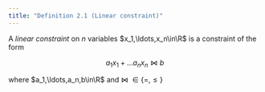 ```yaml
---
title: "Definition 2.1 (Linear constraint)"
---
```


A _linear constraint_ on $n$ variables $x_1,\ldots,x_n\in\R$ is a
constraint of the form

$$
a_1x_1+\ldots a_nx_n\Join b
$$

where $a_1,\ldots,a_n,b\in\R$ and $\Join\ \in\{=,\leq\}$
